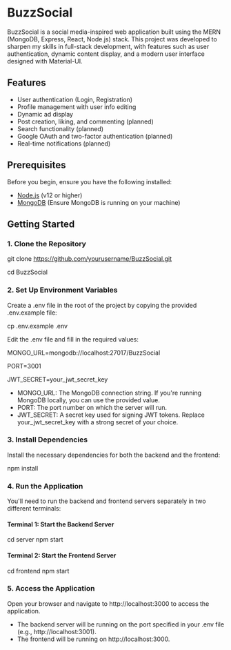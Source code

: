 # BuzzSocial

BuzzSocial is a social media-inspired web application built using the MERN (MongoDB, Express, React, Node.js) stack. This project was developed to sharpen my skills in full-stack development, with features such as user authentication, dynamic content display, and a modern user interface designed with Material-UI.

## Features

- User authentication (Login, Registration)
- Profile management with user info editing
- Dynamic ad display
- Post creation, liking, and commenting (planned)
- Search functionality (planned)
- Google OAuth and two-factor authentication (planned)
- Real-time notifications (planned)

## Prerequisites

Before you begin, ensure you have the following installed:

- [Node.js](https://nodejs.org/) (v12 or higher)
- [MongoDB](https://www.mongodb.com/) (Ensure MongoDB is running on your machine)

## Getting Started

### 1. Clone the Repository

git clone https://github.com/yourusername/BuzzSocial.git

cd BuzzSocial

### 2. Set Up Environment Variables
Create a .env file in the root of the project by copying the provided .env.example file:

cp .env.example .env

Edit the .env file and fill in the required values:

MONGO_URL=mongodb://localhost:27017/BuzzSocial

PORT=3001

JWT_SECRET=your_jwt_secret_key

- MONGO_URL: The MongoDB connection string. If you're running MongoDB locally, you can use the provided value.
- PORT: The port number on which the server will run.
- JWT_SECRET: A secret key used for signing JWT tokens. Replace your_jwt_secret_key with a strong secret of your choice.

### 3. Install Dependencies 
Install the necessary dependencies for both the backend and the frontend:

npm install

### 4. Run the Application 
You'll need to run the backend and frontend servers separately in two different terminals:

#### Terminal 1: Start the Backend Server
cd server
npm start

#### Terminal 2: Start the Frontend Server
cd frontend
npm start

### 5. Access the Application

Open your browser and navigate to http://localhost:3000 to access the application.

- The backend server will be running on the port specified in your .env file (e.g., http://localhost:3001).
- The frontend will be running on http://localhost:3000.